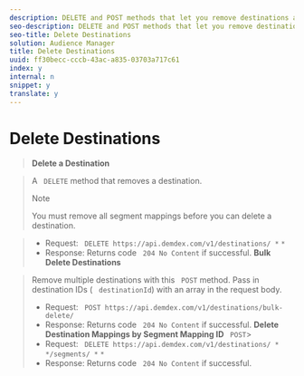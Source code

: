 ```yaml
---
description: DELETE and POST methods that let you remove destinations and segment mappings.
seo-description: DELETE and POST methods that let you remove destinations and segment mappings.
seo-title: Delete Destinations
solution: Audience Manager
title: Delete Destinations
uuid: ff30becc-cccb-43ac-a835-03703a717c61
index: y
internal: n
snippet: y
translate: y
---
```


# Delete Destinations


>**Delete a Destination** 

>A ` DELETE` method that removes a destination. 
>>[!NOTE]
>>
>>You must remove all segment mappings before you can delete a destination.
>

>
>* Request: ` DELETE https://api.demdex.com/v1/destinations/ *` <destinationId>`*`
>* Response: Returns code ` 204 No Content` if successful.
>**Bulk Delete Destinations** 

>Remove multiple destinations with this ` POST` method. Pass in destination IDs ( ` destinationId`) with an array in the request body. 
>
>* Request: ` POST https://api.demdex.com/v1/destinations/bulk-delete/`
>* Response: Returns code ` 204 No Content` if successful.
>**Delete Destination Mappings by Segment Mapping ID** 
>` POST`>
>* Request: ` DELETE https://api.demdex.com/v1/destinations/ *` <destinationId>`*/segments/ *` <mappingId>`*`
>* Response: Returns code ` 204 No Content` if successful.
